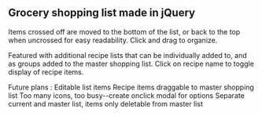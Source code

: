 ## Grocery shopping list made in jQuery

[Live Demo here]: https://recipe-shopper.netlify.com/ 

Items crossed off are moved to the bottom of the list, or back to the top when uncrossed for easy readability. Click and drag to organize.

Featured with additional recipe lists that can be individually added to, and as groups added to the master shopping list. Click on recipe name to toggle display of recipe items. 

Future plans : 
Editable list items
Recipe items draggable to master shopping list
Too many icons, too busy--create onclick modal for options
Separate current and master list, items only deletable from master list